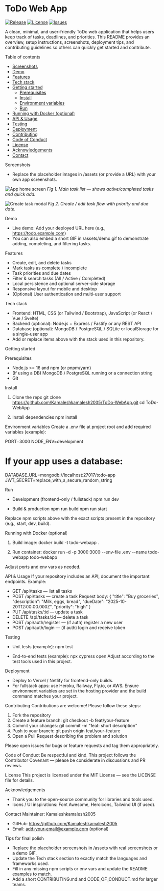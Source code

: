 # ToDo Web App

[![Release](https://img.shields.io/github/v/release/Kamaleshkamalesh2005/ToDo-WebApp?label=release&logo=github)](https://github.com/Kamaleshkamalesh2005/ToDo-WebApp/releases)
[![License](https://img.shields.io/github/license/Kamaleshkamalesh2005/ToDo-WebApp)](https://github.com/Kamaleshkamalesh2005/ToDo-WebApp/blob/main/LICENSE)
[![Issues](https://img.shields.io/github/issues/Kamaleshkamalesh2005/ToDo-WebApp)](https://github.com/Kamaleshkamalesh2005/ToDo-WebApp/issues)

A clean, minimal, and user-friendly ToDo web application that helps users keep track of tasks, deadlines, and priorities. This README provides an overview, setup instructions, screenshots, deployment tips, and contributing guidelines so others can quickly get started and contribute.

Table of contents
- [Screenshots](#screenshots)
- [Demo](#demo)
- [Features](#features)
- [Tech stack](#tech-stack)
- [Getting started](#getting-started)
  - [Prerequisites](#prerequisites)
  - [Install](#install)
  - [Environment variables](#environment-variables)
  - [Run](#run)
- [Running with Docker (optional)](#running-with-docker-optional)
- [API & Usage](#api--usage)
- [Testing](#testing)
- [Deployment](#deployment)
- [Contributing](#contributing)
- [Code of Conduct](#code-of-conduct)
- [License](#license)
- [Acknowledgements](#acknowledgements)
- [Contact](#contact)

Screenshots
- Replace the placeholder images in /assets (or provide a URL) with your own app screenshots.

![App home screen](assets/screenshot-1.png)
_Fig 1. Main task list — shows active/completed tasks and quick add._

![Create task modal](assets/screenshot-2.png)
_Fig 2. Create / edit task flow with priority and due date._

Demo
- Live demo: Add your deployed URL here (e.g., https://todo.example.com)
- You can also embed a short GIF in /assets/demo.gif to demonstrate adding, completing, and filtering tasks.

Features
- Create, edit, and delete tasks
- Mark tasks as complete / incomplete
- Task priorities and due dates
- Filter & search tasks (All / Active / Completed)
- Local persistence and optional server-side storage
- Responsive layout for mobile and desktop
- (Optional) User authentication and multi-user support

Tech stack
- Frontend: HTML, CSS (or Tailwind / Bootstrap), JavaScript (or React / Vue / Svelte)
- Backend (optional): Node.js + Express / Fastify or any REST API
- Database (optional): MongoDB / PostgreSQL / SQLite or localStorage for a single-user app
- Add or replace items above with the stack used in this repository.

Getting started

Prerequisites
- Node.js >= 16 and npm (or pnpm/yarn)
- (If using a DB) MongoDB / PostgreSQL running or a connection string
- Git

Install
1. Clone the repo
   git clone https://github.com/Kamaleshkamalesh2005/ToDo-WebApp.git
   cd ToDo-WebApp

2. Install dependencies
   npm install

Environment variables
Create a .env file at project root and add required variables (example):

PORT=3000
NODE_ENV=development
# If your app uses a database:
DATABASE_URL=mongodb://localhost:27017/todo-app
JWT_SECRET=replace_with_a_secure_random_string

Run
- Development (frontend-only / fullstack)
  npm run dev

- Build & production
  npm run build
  npm run start

Replace npm scripts above with the exact scripts present in the repository (e.g., start, dev, build).

Running with Docker (optional)
1. Build image:
   docker build -t todo-webapp .

2. Run container:
   docker run -d -p 3000:3000 --env-file .env --name todo-webapp todo-webapp

Adjust ports and env vars as needed.

API & Usage
If your repository includes an API, document the important endpoints. Example:

- GET /api/tasks — list all tasks
- POST /api/tasks — create a task
  Request body:
  {
    "title": "Buy groceries",
    "description": "Milk, eggs, bread",
    "dueDate": "2025-10-20T12:00:00.000Z",
    "priority": "high"
  }
- PUT /api/tasks/:id — update a task
- DELETE /api/tasks/:id — delete a task
- POST /api/auth/register — (if auth) register a new user
- POST /api/auth/login — (if auth) login and receive token

Testing
- Unit tests (example):
  npm test

- End-to-end tests (example):
  npx cypress open
Adjust according to the test tools used in this project.

Deployment
- Deploy to Vercel / Netlify for frontend-only builds.
- For fullstack apps: use Heroku, Railway, Fly.io, or AWS. Ensure environment variables are set in the hosting provider and the build command matches your project.

Contributing
Contributions are welcome! Please follow these steps:
1. Fork the repository
2. Create a feature branch: git checkout -b feat/your-feature
3. Commit your changes: git commit -m "feat: short description"
4. Push to your branch: git push origin feat/your-feature
5. Open a Pull Request describing the problem and solution

Please open issues for bugs or feature requests and tag them appropriately.

Code of Conduct
Be respectful and kind. This project follows the Contributor Covenant — please be considerate in discussions and PR reviews.

License
This project is licensed under the MIT License — see the LICENSE file for details.

Acknowledgements
- Thank you to the open-source community for libraries and tools used.
- Icons / UI inspirations: Font Awesome, Heroicons, Tailwind UI (if used).

Contact
Maintainer: Kamaleshkamalesh2005
- GitHub: https://github.com/Kamaleshkamalesh2005
- Email: add-your-email@example.com (optional)

Tips for final polish
- Replace the placeholder screenshots in /assets with real screenshots or a demo GIF.
- Update the Tech stack section to exactly match the languages and frameworks used.
- Fill in any missing npm scripts or env vars and update the README examples to match.
- Add a short CONTRIBUTING.md and CODE_OF_CONDUCT.md for larger teams.
